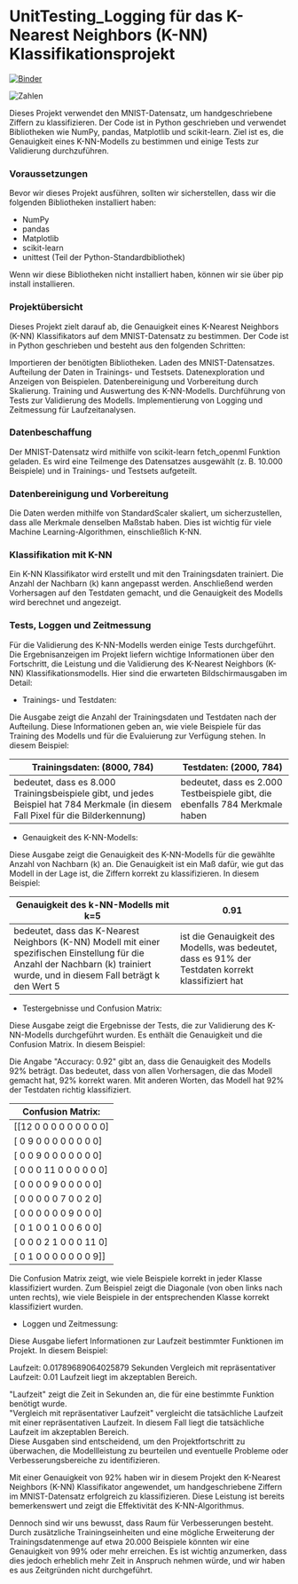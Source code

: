 # UnitTesting_Logging für das K-Nearest Neighbors (K-NN) Klassifikationsprojekt
[![Binder](https://mybinder.org/badge_logo.svg)](https://mybinder.org/v2/gh/beckceline/UnitTesting_Logging/HEAD)

<img alt="Zahlen" src="https://production-media.paperswithcode.com/datasets/MNISTLargeScale-sample-images.jpg">

Dieses Projekt verwendet den MNIST-Datensatz, um handgeschriebene Ziffern zu klassifizieren. Der Code ist in Python geschrieben und verwendet Bibliotheken wie NumPy, pandas, Matplotlib und scikit-learn. Ziel ist es, die Genauigkeit eines K-NN-Modells zu bestimmen und einige Tests zur Validierung durchzuführen.

### Voraussetzungen<a name="voraussetzungen"></a>
Bevor wir dieses Projekt ausführen, sollten wir sicherstellen, dass wir die folgenden Bibliotheken installiert haben:

- NumPy
- pandas
- Matplotlib
- scikit-learn
- unittest (Teil der Python-Standardbibliothek)

Wenn wir diese Bibliotheken nicht installiert haben, können wir sie über pip install <bibliotheksname> installieren.

### Projektübersicht
Dieses Projekt zielt darauf ab, die Genauigkeit eines K-Nearest Neighbors (K-NN) Klassifikators auf dem MNIST-Datensatz zu bestimmen. Der Code ist in Python geschrieben und besteht aus den folgenden Schritten:

Importieren der benötigten Bibliotheken.
Laden des MNIST-Datensatzes.
Aufteilung der Daten in Trainings- und Testsets.
Datenexploration und Anzeigen von Beispielen.
Datenbereinigung und Vorbereitung durch Skalierung.
Training und Auswertung des K-NN-Modells.
Durchführung von Tests zur Validierung des Modells.
Implementierung von Logging und Zeitmessung für Laufzeitanalysen.

### Datenbeschaffung
Der MNIST-Datensatz wird mithilfe von scikit-learn fetch_openml Funktion geladen. Es wird eine Teilmenge des Datensatzes ausgewählt (z. B. 10.000 Beispiele) und in Trainings- und Testsets aufgeteilt.

### Datenbereinigung und Vorbereitung
Die Daten werden mithilfe von StandardScaler skaliert, um sicherzustellen, dass alle Merkmale denselben Maßstab haben. Dies ist wichtig für viele Machine Learning-Algorithmen, einschließlich K-NN.

### Klassifikation mit K-NN
Ein K-NN Klassifikator wird erstellt und mit den Trainingsdaten trainiert. Die Anzahl der Nachbarn (k) kann angepasst werden. Anschließend werden Vorhersagen auf den Testdaten gemacht, und die Genauigkeit des Modells wird berechnet und angezeigt.

### Tests, Loggen und Zeitmessung
Für die Validierung des K-NN-Modells werden einige Tests durchgeführt. Die Ergebnisanzeigen im Projekt liefern wichtige Informationen über den Fortschritt, die Leistung und die Validierung des K-Nearest Neighbors (K-NN) Klassifikationsmodells. Hier sind die erwarteten Bildschirmausgaben im Detail:

- Trainings- und Testdaten:

Die Ausgabe zeigt die Anzahl der Trainingsdaten und Testdaten nach der Aufteilung. Diese Informationen geben an, wie viele Beispiele für das Training des Modells und für die Evaluierung zur Verfügung stehen. In diesem Beispiel:

| Trainingsdaten: (8000, 784) | Testdaten: (2000, 784) |
|----------|----------|
| bedeutet, dass es 8.000 Trainingsbeispiele gibt, und jedes Beispiel hat 784 Merkmale (in diesem Fall Pixel für die Bilderkennung)  | bedeutet, dass es 2.000 Testbeispiele gibt, die ebenfalls 784 Merkmale haben  |

- Genauigkeit des K-NN-Modells:

Diese Ausgabe zeigt die Genauigkeit des K-NN-Modells für die gewählte Anzahl von Nachbarn (k) an. Die Genauigkeit ist ein Maß dafür, wie gut das Modell in der Lage ist, die Ziffern korrekt zu klassifizieren. In diesem Beispiel:

| Genauigkeit des k-NN-Modells mit k=5 | 0.91 |
|----------|----------|
| bedeutet, dass das K-Nearest Neighbors (K-NN) Modell mit einer spezifischen Einstellung für die Anzahl der Nachbarn (k) trainiert wurde, und in diesem Fall beträgt k den Wert 5  | ist die Genauigkeit des Modells, was bedeutet, dass es 91% der Testdaten korrekt klassifiziert hat  |

- Testergebnisse und Confusion Matrix:

Diese Ausgabe zeigt die Ergebnisse der Tests, die zur Validierung des K-NN-Modells durchgeführt wurden. Es enthält die Genauigkeit und die Confusion Matrix. In diesem Beispiel:

Die Angabe "Accuracy: 0.92" gibt an, dass die Genauigkeit des Modells 92% beträgt. Das bedeutet, dass von allen Vorhersagen, die das Modell gemacht hat, 92% korrekt waren. Mit anderen Worten, das Modell hat 92% der Testdaten richtig klassifiziert.

| Confusion Matrix: | 
|----------|
| [[12  0  0  0  0  0  0  0  0  0]  | 
|  [ 0  9  0  0  0  0  0  0  0  0]  |
|  [ 0  0  9  0  0  0  0  0  0  0]  |
|  [ 0  0  0 11  0  0  0  0  0  0]  |
|  [ 0  0  0  0  9  0  0  0  0  0]  |
|  [ 0  0  0  0  0  7  0  0  2  0]  |
|  [ 0  0  0  0  0  0  9  0  0  0]  |
|  [ 0  1  0  0  1  0  0  6  0  0]  |
|  [ 0  0  0  2  1  0  0  0 11  0]  |
|  [ 0  1  0  0  0  0  0  0  0  9]] |

Die Confusion Matrix zeigt, wie viele Beispiele korrekt in jeder Klasse klassifiziert wurden. Zum Beispiel zeigt die Diagonale (von oben links nach unten rechts), wie viele Beispiele in der entsprechenden Klasse korrekt klassifiziert wurden.

- Loggen und Zeitmessung:

Diese Ausgabe liefert Informationen zur Laufzeit bestimmter Funktionen im Projekt. In diesem Beispiel:

Laufzeit: 0.01789689064025879 Sekunden
Vergleich mit repräsentativer Laufzeit: 0.01
Laufzeit liegt im akzeptablen Bereich.

"Laufzeit" zeigt die Zeit in Sekunden an, die für eine bestimmte Funktion benötigt wurde.<br>
"Vergleich mit repräsentativer Laufzeit" vergleicht die tatsächliche Laufzeit mit einer repräsentativen Laufzeit. In diesem Fall liegt die tatsächliche Laufzeit im akzeptablen Bereich.<br>
Diese Ausgaben sind entscheidend, um den Projektfortschritt zu überwachen, die Modellleistung zu beurteilen und eventuelle Probleme oder Verbesserungsbereiche zu identifizieren.<br>

Mit einer Genauigkeit von 92% haben wir in diesem Projekt den K-Nearest Neighbors (K-NN) Klassifikator angewendet, um handgeschriebene Ziffern im MNIST-Datensatz erfolgreich zu klassifizieren. Diese Leistung ist bereits bemerkenswert und zeigt die Effektivität des K-NN-Algorithmus.

Dennoch sind wir uns bewusst, dass Raum für Verbesserungen besteht. Durch zusätzliche Trainingseinheiten und eine mögliche Erweiterung der Trainingsdatenmenge auf etwa 20.000 Beispiele könnten wir eine Genauigkeit von 99% oder mehr erreichen. Es ist wichtig anzumerken, dass dies jedoch erheblich mehr Zeit in Anspruch nehmen würde, und wir haben es aus Zeitgründen nicht durchgeführt.
